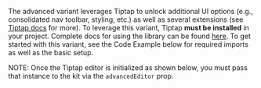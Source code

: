 The advanced variant leverages Tiptap to unlock additional UI options (e.g., consolidated nav toolbar, styling, etc.) as well as several extensions (see [Tiptap docs](https://tiptap.dev/extensions) for more). To leverage this variant, Tiptap **must be installed** in your project. Complete docs for using the library can be found [here](https://tiptap.dev/). To get started with this variant, see the Code Example below for required imports as well as the basic setup.

NOTE: Once the Tiptap editor is initialized as shown below, you must pass that instance to the kit via the `advancedEditor` prop.
